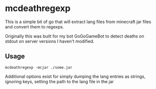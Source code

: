 # mcdeathregexp

This is a simple bit of go that will extract lang files from minecraft jar files and convert them to regexps.

Originally this was built for my bot GoGoGameBot to detect deaths on stdout on server versions I haven't modified.

## Usage

```
mcdeathregexp -mcjar ./some.jar
```

Additional options exist for simply dumping the lang entries as strings, ignoring keys, 
setting the path to the lang file in the jar